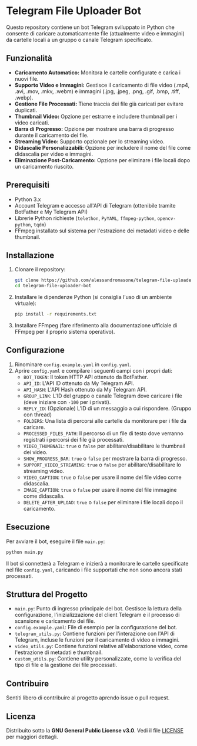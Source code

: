 # Telegram File Uploader Bot

Questo repository contiene un bot Telegram sviluppato in Python che consente di caricare automaticamente file (attualmente video e immagini) da cartelle locali a un gruppo o canale Telegram specificato.

## Funzionalità

* **Caricamento Automatico:** Monitora le cartelle configurate e carica i nuovi file.
* **Supporto Video e Immagini:** Gestisce il caricamento di file video (.mp4, .avi, .mov, .mkv, .webm) e immagini (.jpg, .jpeg, .png, .gif, .bmp, .tiff, .webp).
* **Gestione File Processati:** Tiene traccia dei file già caricati per evitare duplicati.
* **Thumbnail Video:** Opzione per estrarre e includere thumbnail per i video caricati.
* **Barra di Progresso:** Opzione per mostrare una barra di progresso durante il caricamento dei file.
* **Streaming Video:** Supporto opzionale per lo streaming video.
* **Didascalie Personalizzabili:** Opzione per includere il nome del file come didascalia per video e immagini.
* **Eliminazione Post-Caricamento:** Opzione per eliminare i file locali dopo un caricamento riuscito.

## Prerequisiti

* Python 3.x
* Account Telegram e accesso all'API di Telegram (ottenibile tramite BotFather e My Telegram API)
* Librerie Python richieste (`telethon`, `PyYAML`, `ffmpeg-python`, `opencv-python`, `tqdm`)
* FFmpeg installato sul sistema per l'estrazione dei metadati video e delle thumbnail.

## Installazione

1.  Clonare il repository:
    ```bash
    git clone https://github.com/alessandromasone/telegram-file-uploader-bot
    cd telegram-file-uploader-bot
    ```
2.  Installare le dipendenze Python (si consiglia l'uso di un ambiente virtuale):
    ```bash
    pip install -r requirements.txt
    ```
3.  Installare FFmpeg (fare riferimento alla documentazione ufficiale di FFmpeg per il proprio sistema operativo).

## Configurazione

1.  Rinominare `config.example.yaml` in `config.yaml`.
2.  Aprire `config.yaml` e compilare i seguenti campi con i propri dati:
    * `BOT_TOKEN`: Il token HTTP API ottenuto da BotFather.
    * `API_ID`: L'API ID ottenuto da My Telegram API.
    * `API_HASH`: L'API Hash ottenuto da My Telegram API.
    * `GROUP_LINK`: L'ID del gruppo o canale Telegram dove caricare i file (deve iniziare con `-100` per i privati).
    * `REPLY_ID`: (Opzionale) L'ID di un messaggio a cui rispondere. (Gruppo con thread)
    * `FOLDERS`: Una lista di percorsi alle cartelle da monitorare per i file da caricare.
    * `PROCESSED_FILES_PATH`: Il percorso di un file di testo dove verranno registrati i percorsi dei file già processati.
    * `VIDEO_THUMBNAIL`: `true` o `false` per abilitare/disabilitare le thumbnail dei video.
    * `SHOW_PROGRESS_BAR`: `true` o `false` per mostrare la barra di progresso.
    * `SUPPORT_VIDEO_STREAMING`: `true` o `false` per abilitare/disabilitare lo streaming video.
    * `VIDEO_CAPTION`: `true` o `false` per usare il nome del file video come didascalia.
    * `IMAGE_CAPTION`: `true` o `false` per usare il nome del file immagine come didascalia.
    * `DELETE_AFTER_UPLOAD`: `true` o `false` per eliminare i file locali dopo il caricamento.

## Esecuzione

Per avviare il bot, eseguire il file `main.py`:

```bash
python main.py
```

Il bot si connetterà a Telegram e inizierà a monitorare le cartelle specificate nel file `config.yaml`, caricando i file supportati che non sono ancora stati processati.

## Struttura del Progetto

* `main.py`: Punto di ingresso principale del bot. Gestisce la lettura della configurazione, l'inizializzazione del client Telegram e il processo di scansione e caricamento dei file.
* `config.example.yaml`: File di esempio per la configurazione del bot.
* `telegram_utils.py`: Contiene funzioni per l'interazione con l'API di Telegram, incluse le funzioni per il caricamento di video e immagini.
* `video_utils.py`: Contiene funzioni relative all'elaborazione video, come l'estrazione di metadati e thumbnail.
* `custom_utils.py`: Contiene utility personalizzate, come la verifica del tipo di file e la gestione dei file processati.

## Contribuire

Sentiti libero di contribuire al progetto aprendo issue o pull request.

## Licenza

Distribuito sotto la **GNU General Public License v3.0**. Vedi il file [LICENSE](LICENSE) per maggiori dettagli.